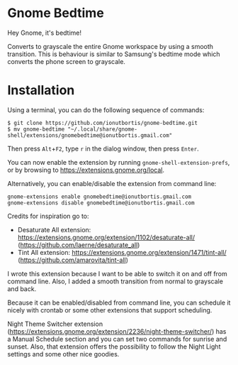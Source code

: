 # Gnome Bedtime

Hey Gnome, it's bedtime! 

Converts to grayscale the entire Gnome workspace by using a smooth transition. 
This is behaviour is similar to Samsung's bedtime mode which converts the phone screen to grayscale.

# Installation

Using a terminal, you can do the following sequence of commands:

```
$ git clone https://github.com/ionutbortis/gnome-bedtime.git
$ mv gnome-bedtime "~/.local/share/gnome-shell/extensions/gnomebedtime@ionutbortis.gmail.com"
```

Then press `Alt`+`F2`, type `r` in the dialog window, then press `Enter`.

You can now enable the extension by running `gnome-shell-extension-prefs`, or by
browsing to https://extensions.gnome.org/local.

Alternatively, you can enable/disable the extension from command line:
```
gnome-extensions enable gnomebedtime@ionutbortis.gmail.com
gnome-extensions disable gnomebedtime@ionutbortis.gmail.com
```

Credits for inspiration go to:
- Desaturate All extension: https://extensions.gnome.org/extension/1102/desaturate-all/ (https://github.com/laerne/desaturate_all)
- Tint All extension: https://extensions.gnome.org/extension/1471/tint-all/ (https://github.com/amarovita/tint-all)

I wrote this extension because I want to be able to switch it on and off from command line. Also, I added a smooth transition from normal to grayscale and back.

Because it can be enabled/disabled from command line, you can schedule it nicely with crontab or some other extensions that support scheduling.

Night Theme Switcher extension (https://extensions.gnome.org/extension/2236/night-theme-switcher/) has a Manual Schedule section and you can set two commands for sunrise and sunset. Also, that extension offers the possibility to follow the Night Light settings and some other nice goodies.
